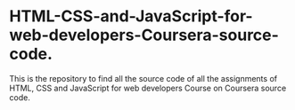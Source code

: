 # HTML-CSS-and-JavaScript-for-web-developers-Coursera-source-code.
This is the repository to find all the source code of all the assignments of HTML, CSS and JavaScript for web developers Course on Coursera source code.
